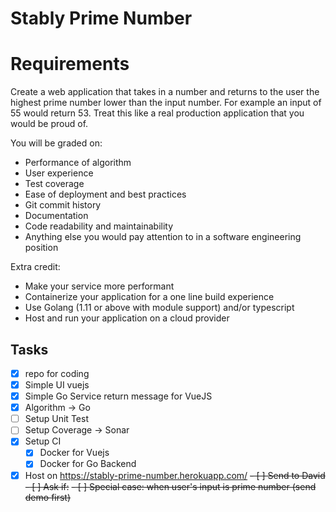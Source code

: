 
# Stably Prime Number

# Requirements

Create a web application that takes in a number and returns to the user the highest prime number lower than the input number. For example an input of 55 would return 53. Treat this like a real production application that you would be proud of.

You will be graded on:

- Performance of algorithm
- User experience
- Test coverage
- Ease of deployment and best practices
- Git commit history
- Documentation
- Code readability and maintainability
- Anything else you would pay attention to in a software engineering position

Extra credit:

- Make your service more performant
- Containerize your application for a one line build experience
- Use Golang (1.11 or above with module support) and/or typescript
- Host and run your application on a cloud provider

## Tasks

- [x] repo for coding
- [x] Simple UI vuejs
- [x] Simple Go Service return message for VueJS
- [x] Algorithm -> Go
- [ ] Setup Unit Test
- [ ] Setup Coverage -> Sonar
- [x] Setup CI
  - [x] Docker for Vuejs
  - [x] Docker for Go Backend
- [x] Host on <https://stably-prime-number.herokuapp.com/>
~~- [ ] Send to David~~
  ~~- [ ] Ask if:~~
    ~~- [ ] Special case: when user's input is prime number (send demo first)~~
